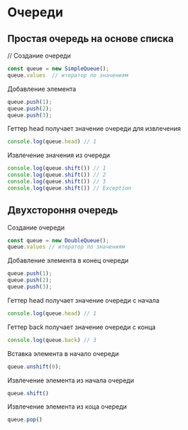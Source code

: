 # Очереди

## Простая очередь на основе списка
// Создание очереди
````js
const queue = new SimpleQueue();
queue.values  // итератор по значениям
````

Добавление элемента
````js
queue.push(1);
queue.push(2);
queue.push(3);
````

Геттер head получает значение очереди для извлечения
````js
console.log(queue.head) // 1
````

Извлечение значения из очереди
````js
console.log(queue.shift()) // 1
console.log(queue.shift()) // 2
console.log(queue.shift()) // 3
console.log(queue.shift()) // Exception
````

## Двухстороння очередь
Создание очереди
````js
const queue = new DoubleQueue();
queue.values // итератор по значениям
````

Добавление элемента в конец очереди
````js
queue.push(1);
queue.push(2);
queue.push(3);
````

Геттер head получает значение очереди с начала
````js
console.log(queue.head) // 1
````

Геттер back получает значение очереди с конца
````js
console.log(queue.back) // 3
````

Вставка элемента в начало очереди
````js
queue.unshift(0); 
````

Извлечение элемента из начала очереди
````js
queue.shift() 
````

Извлечение элемента из коца очереди
````js
queue.pop() 
````
